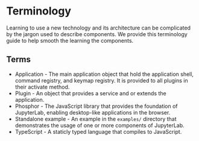# Terminology

Learning to use a new technology and its architecture can be complicated by
the jargon used to describe components. We provide this terminology guide
to help smooth the learning the components.

## Terms

- Application - The main application object that hold the application shell,
command registry, and keymap registry.  It is provided to all plugins in their
activate method.
- Plugin - An object that provides a service and or extends the application.
- Phosphor - The JavaScript library that provides the foundation of JupyterLab, enabling desktop-like applications in the browser.
- Standalone example - An example in the `examples/` directory that demonstrates the usage of one or more components of JupyterLab.
- TypeScript - A staticly typed language that compiles to JavaScript.
